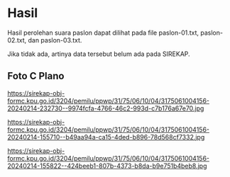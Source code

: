 # Hasil

Hasil perolehan suara paslon dapat dilihat pada file paslon-01.txt, paslon-02.txt, dan paslon-03.txt.

Jika tidak ada, artinya data tersebut belum ada pada SIREKAP.

## Foto C Plano

https://sirekap-obj-formc.kpu.go.id/3204/pemilu/ppwp/31/75/06/10/04/3175061004156-20240214-232730--9974fcfa-4766-46c2-993d-c7b176a67e70.jpg

https://sirekap-obj-formc.kpu.go.id/3204/pemilu/ppwp/31/75/06/10/04/3175061004156-20240214-155710--b49aa94a-ca15-4ded-b896-78d568cf7332.jpg

https://sirekap-obj-formc.kpu.go.id/3204/pemilu/ppwp/31/75/06/10/04/3175061004156-20240214-155822--424beeb1-807b-4373-b8da-b9e751b4beb8.jpg
